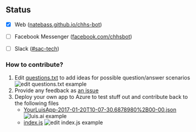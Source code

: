 ## Status
- [x] Web ([natebass.github.io/chhs-bot](https://natebass.github.io/chhs-bot))
- [ ] Facebook Messenger ([facebook.com/chhsbot](https://facebook.com/chhsbot))
- [ ] Slack ([#sac-tech](https://sac-tech.slack.com))



### How to contribute?
1. Edit [questions.txt](questions.txt) to add ideas for possible question/answer scenarios
![edit questions.txt example](quest.png)
2. Provide any feedback as [an issue]()
3. Deploy your own app to Azure to test stuff out and contribute back to the following files
    * [YourLuisApp-2017-01-20T10-07-30.6878980%2B00-00.json](https://github.com/natebass/chhs-bot04/blob/master/LUIS/YourLuisApp-2017-01-20T10-07-30.6878980%2B00-00.json)
    ![luis.ai example](luis.png)
    * [index.js](https://github.com/natebass/chhs-bot04/blob/master/messages/index.js)
    ![edit index.js example](js.png)
